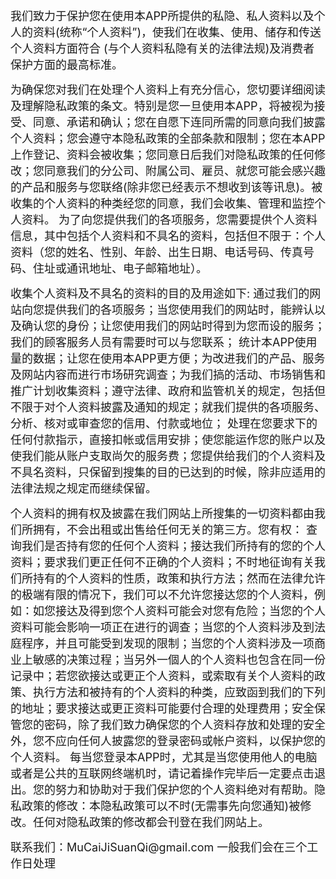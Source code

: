 <p><font size="4">我们致力于保护您在使用本APP所提供的私隐、私人资料以及个人的资料(统称“个人资料”)，使我们在收集、使用、储存和传送个人资料方面符合 (与个人资料私隐有关的法律法规)及消费者保护方面的最高标准。</font></p><p><font size="4">为确保您对我们在处理个人资料上有充分信心，您切要详细阅读及理解隐私政策的条文。特别是您一旦使用本APP，将被视为接受、同意、承诺和确认；您在自愿下连同所需的同意向我们披露个人资料；您会遵守本隐私政策的全部条款和限制；您在本APP上作登记、资料会被收集；您同意日后我们对隐私政策的任何修改；您同意我们的分公司、附属公司、雇员、就您可能会感兴趣的产品和服务与您联络(除非您已经表示不想收到该等讯息)。被收集的个人资料的种类经您的同意，我们会收集、管理和监控个人资料。 为了向您提供我们的各项服务，您需要提供个人资料信息，其中包括个人资料和不具名的资料，包括但不限于：个人资料（您的姓名、性别、年龄、出生日期、电话号码、传真号码、住址或通讯地址、电子邮箱地址）。</font></p><p><font size="4">收集个人资料及不具名的资料的目的及用途如下: 通过我们的网站向您提供我们的各项服务；当您使用我们的网站时，能辨认以及确认您的身份；让您使用我们的网站时得到为您而设的服务；我们的顾客服务人员有需要时可以与您联系； 统计本APP使用量的数据；让您在使用本APP更方便；为改进我们的产品、服务及网站内容而进行市场研究调查；为我们搞的活动、市场销售和推广计划收集资料；遵守法律、政府和监管机关的规定，包括但不限于对个人资料披露及通知的规定；就我们提供的各项服务、分析、核对或审查您的信用、付款或地位； 处理在您要求下的任何付款指示，直接扣帐或信用安排；使您能运作您的账户以及使我们能从账户支取尚欠的服务费；您提供给我们的个人资料及不具名资料，只保留到搜集的目的已达到的时候，除非应适用的法律法规之规定而继续保留。</font></p><p><font size="4">个人资料的拥有权及披露在我们网站上所搜集的一切资料都由我们所拥有，不会出租或出售给任何无关的第三方。您有权： 查询我们是否持有您的任何个人资料；接达我们所持有的您的个人资料；要求我们更正任何不正确的个人资料；不时地征询有关我们所持有的个人资料的性质，政策和执行方法；然而在法律允许的极端有限的情况下，我们可以不允许您接达您的个人资料，例如：如您接达及得到您个人资料可能会对您有危险；当您的个人资料可能会影响一项正在进行的调查；当您的个人资料涉及到法庭程序，并且可能受到发现的限制；当您的个人资料涉及一项商业上敏感的决策过程；当另外一個人的个人资料也包含在同一份记录中；若您欲接达或更正个人资料，或索取有关个人资料的政策、执行方法和被持有的个人资料的种类，应致函到我们的下列的地址；要求接达或更正资料可能要付合理的处理费用；安全保管您的密码，除了我们致力确保您的个人资料存放和处理的安全外，您不应向任何人披露您的登录密码或帐户资料，以保护您的个人资料。 每当您登录本APP时，尤其是当您使用他人的电脑或者是公共的互联网终端机时，请记着操作完毕后一定要点击退出。您的努力和协助对于我们保护您的个人资料绝对有帮助。隐私政策的修改：本隐私政策可以不时(无需事先向您通知)被修改。任何对隐私政策的修改都会刊登在我们网站上。</font></p><p><font size="4">联系我们：MuCaiJiSuanQi@gmail.com 一般我们会在三个工作日处理</font></p><p><font size="4">&nbsp;</font></p><p><br></p>
